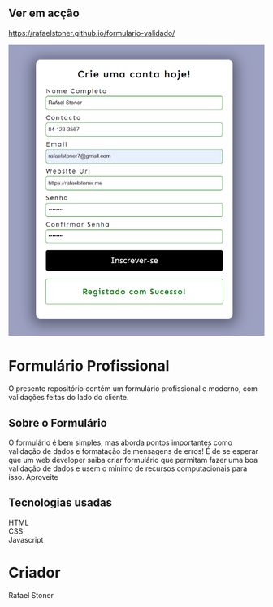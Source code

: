 ## Ver em acção
https://rafaelstoner.github.io/formulario-validado/

<div align="center">
<img src="interface.PNG"></img>
</div>



# Formulário Profissional
O presente repositório contém um formulário profissional e moderno, com validações feitas do lado do cliente.





## Sobre o Formulário
O formulário é bem simples, mas aborda pontos importantes como validação de dados e formatação de mensagens de erros! 
É de se esperar que um web developer saiba criar formulário que permitam fazer uma boa validação de dados e usem o mínimo de recursos computacionais para isso.
Aproveite



## Tecnologias usadas
HTML <br>
CSS <br>
Javascript <br>

# Criador
Rafael Stoner




